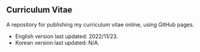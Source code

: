 ## Curriculum Vitae ##

A repository for publishing my curriculum vitae online, using GitHub pages. 
* English version last updated: 2022/11/23. 
* Korean version last updated: N/A.